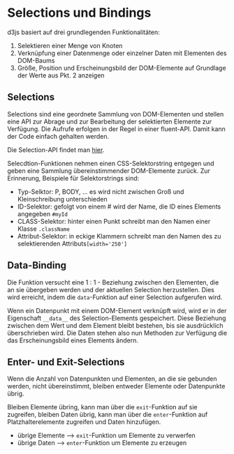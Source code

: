 # Selections und Bindings
d3js basiert auf drei grundlegenden Funktionalitäten:

<ol>
    <li>Selektieren einer Menge von Knoten</li>
    <li>Verknüpfung einer Datenmenge oder einzelner Daten mit Elementen des DOM-Baums</li>
    <li>Größe, Position und Erscheinungsbild der DOM-Elemente auf Grundlage der Werte aus Pkt. 2 anzeigen</li>
</ol>

## Selections
Selections sind eine geordnete Sammlung von DOM-Elementen und stellen eine API zur Abrage und zur Bearbeitung
der selektierten Elemente zur Verfügung. Die Aufrufe erfolgen in der Regel in einer fluent-API. Damit
kann der Code einfach gehalten werden.

Die Selection-API findet man [hier](https://github.com/d3/d3/blob/main/API.md#selections-d3-selection).

Selecdtion-Funktionen nehmen einen CSS-Selektorstring entgegen und geben eine Sammlung übereinstimmender DOM-Elemente
zurück. Zur Erinnerung, Beispiele für Selektorstrings sind:

<ul>
    <li>Typ-Selktor: P, BODY, ... es wird nicht zwischen Groß und Kleinschreibung unterschieden</li>
    <li>ID-Selektor: gefolgt von einem # wird der Name, die ID eines Elements angegeben <code>#myId</code></li>
    <li>CLASS-Selektor: hinter einen Punkt schreibt man den Namen einer Klasse <code>.className</code></li>
    <li>Attribut-Selektor: in eckige Klammern schreibt man den Namen des zu selektierenden Attributs<code>[width='250']</code></li>
</ul>

## Data-Binding
Die Funktion versucht eine 1 : 1 - Beziehung zwischen den Elementen, die an sie übergeben werden
und der aktuellen Selection herzustellen. Dies wird erreicht, indem die `data`-Funktion auf einer
Selection aufgerufen wird.

Wenn ein Datenpunkt mit einem DOM-Element verknüpft wird, wird er in der Eigenschaft `__data__` des Selection-Elements
gespeichert. Diese Beziehung zwischen dem Wert und dem Element bleibt bestehen, bis sie ausdrücklich überschrieben
wird. Die Daten stehen also nun Methoden zur Verfügung die das Erscheinungsbild eines Elements ändern.

## Enter- und Exit-Selections
Wenn die Anzahl von Datenpunkten und Elementen, an die sie gebunden werden, nicht übereinstimmt, bleiben entweder
Elemente oder Datenpunkte übrig. 

Bleiben Elemente übring, kann man über die `exit`-Funktion auf sie zugreifen, bleiben Daten übrig, kann man
über die `enter`-Funktion auf Platzhalterelemente zugreifen und Daten hinzufügen.

<ul>
    <li>übrige Elemente  -->  <code>exit</code>-Funktion um Elemente zu verwerfen</li>
    <li>übrige Daten     -->  <code>enter</code>-Funktion um Elemente zu erzeugen</li>
</ul>